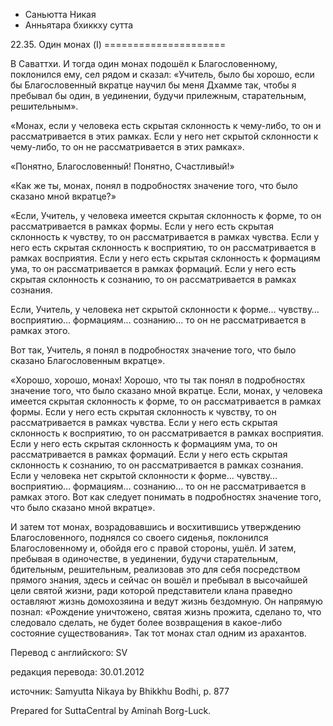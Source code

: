 









* Саньютта Никая
* Анньятара бхиккху сутта


22\.35\. Один монах \(I\)
\=\=\=\=\=\=\=\=\=\=\=\=\=\=\=\=\=\=\=\=\=



В Саваттхи\. И тогда один монах подошёл к Благословенному, поклонился ему, сел рядом и сказал: «Учитель, было бы хорошо, если бы Благословенный вкратце научил бы меня Дхамме так, чтобы я пребывал бы один, в уединении, будучи прилежным, старательным, решительным»\.


«Монах, если у человека есть скрытая склонность к чему\-либо, то он и рассматривается в этих рамках\. Если у него нет скрытой склонности к чему\-либо, то он не рассматривается в этих рамках»\.


«Понятно, Благословенный\! Понятно, Счастливый\!»


«Как же ты, монах, понял в подробностях значение того, что было сказано мной вкратце?»


«Если, Учитель, у человека имеется скрытая склонность к форме, то он рассматривается в рамках формы\. Если у него есть скрытая склонность к чувству, то он рассматривается в рамках чувства\. Если у него есть скрытая склонность к восприятию, то он рассматривается в рамках восприятия\. Если у него есть скрытая склонность к формациям ума, то он рассматривается в рамках формаций\. Если у него есть скрытая склонность к сознанию, то он рассматривается в рамках сознания\.


Если, Учитель, у человека нет скрытой склонности к форме… чувству… восприятию… формациям… сознанию… то он не рассматривается в рамках этого\.


Вот так, Учитель, я понял в подробностях значение того, что было сказано Благословенным вкратце»\.


«Хорошо, хорошо, монах\! Хорошо, что ты так понял в подробностях значение того, что было сказано мной вкратце\. Если, монах, у человека имеется скрытая склонность к форме, то он рассматривается в рамках формы\. Если у него есть скрытая склонность к чувству, то он рассматривается в рамках чувства\. Если у него есть скрытая склонность к восприятию, то он рассматривается в рамках восприятия\. Если у него есть скрытая склонность к формациям ума, то он рассматривается в рамках формаций\. Если у него есть скрытая склонность к сознанию, то он рассматривается в рамках сознания\. Если у человека нет скрытой склонности к форме… чувству… восприятию… формациям… сознанию… то он не рассматривается в рамках этого\. Вот как следует понимать в подробностях значение того, что было сказано мной вкратце»\.


И затем тот монах, возрадовавшись и восхитившись утверждению Благословенного, поднялся со своего сиденья, поклонился Благословенному и, обойдя его с правой стороны, ушёл\. И затем, пребывая в одиночестве, в уединении, будучи старательным, бдительным, решительным, реализовав это для себя посредством прямого знания, здесь и сейчас он вошёл и пребывал в высочайшей цели святой жизни, ради которой представители клана праведно оставляют жизнь домохозяина и ведут жизнь бездомную\. Он напрямую познал: «Рождение уничтожено, святая жизнь прожита, сделано то, что следовало сделать, не будет более возвращения в какое\-либо состояние существования»\. Так тот монах стал одним из арахантов\.



Перевод с английского: SV


редакция перевода: 30\.01\.2012


источник: Samyutta Nikaya by Bhikkhu Bodhi, p\. 877


Prepared for SuttaCentral by Aminah Borg\-Luck\.






